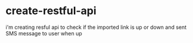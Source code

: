 # create-restful-api
i'm creating resful api to check if the imported link is up or down and sent SMS message to user when up 
